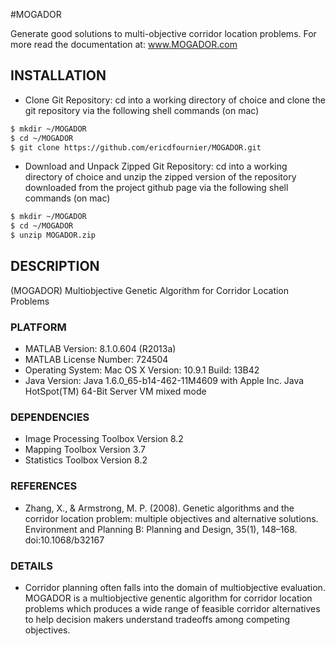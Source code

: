 #MOGADOR

Generate good solutions to multi-objective corridor location problems.
For more read the documentation at: www.MOGADOR.com

## INSTALLATION

- Clone Git Repository: cd into a working directory of choice and clone the git repository via the following shell commands (on mac)

````bash
$ mkdir ~/MOGADOR
$ cd ~/MOGADOR
$ git clone https://github.com/ericdfournier/MOGADOR.git
````

- Download and Unpack Zipped Git Repository: cd into a working directory of choice and unzip the zipped version of the repository downloaded from the project github page via the following shell commands (on mac)

````bash
$ mkdir ~/MOGADOR
$ cd ~/MOGADOR
$ unzip MOGADOR.zip
````

## DESCRIPTION

(MOGADOR) Multiobjective Genetic Algorithm for Corridor Location Problems

### PLATFORM

- MATLAB Version: 8.1.0.604 (R2013a)
- MATLAB License Number: 724504
- Operating System: Mac OS X  Version: 10.9.1 Build: 13B42 
- Java Version: Java 1.6.0_65-b14-462-11M4609 with Apple Inc. Java HotSpot(TM) 64-Bit Server VM mixed mode

### DEPENDENCIES

- Image Processing Toolbox                              Version 8.2
- Mapping Toolbox                                       Version 3.7
- Statistics Toolbox                                    Version 8.2

### REFERENCES

- Zhang, X., & Armstrong, M. P. (2008). Genetic algorithms and the corridor location problem: multiple objectives and alternative solutions. Environment and Planning B: Planning and Design, 35(1), 148–168. doi:10.1068/b32167

### DETAILS

- Corridor planning often falls into the domain of multiobjective evaluation. MOGADOR is a multiobjective genentic algorithm for corridor location problems which produces a wide range of feasible corridor alternatives to help decision makers understand tradeoffs among competing objectives.